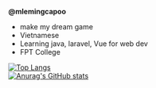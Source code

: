 <b>@mlemingcapoo</b>
- make my dream game
- Vietnamese
- Learning java, laravel, Vue for web dev
- FPT College





[![Top Langs](https://github-readme-stats.vercel.app/api/top-langs/?username=mlemingcapoo&langs_count=6&show_icons=true&theme=gotham)](https://github.com/anuraghazra/github-readme-stats) 
<br>
[![Anurag's GitHub stats](https://github-readme-stats.vercel.app/api?username=mlemingcapoo&show_icons=true&theme=gotham)](https://github.com/anuraghazra/github-readme-stats)
<!---
mlemingcapoo/mlemingcapoo is a ✨ special ✨ repository because its `README.md` (this file) appears on your GitHub profile.
You can click the Preview link to take a look at your changes.
--->
